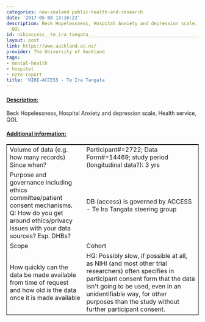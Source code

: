 ```yaml
---
categories: new-zealand public-health-and-research
date: '2017-05-08 13:16:22'
description: Beck Hopelessness, Hospital Anxiety and depression scale,  Health service,
  QOL
id: nihiaccess__te_ira_tangata________________________________________________
layout: post
link: https://www.auckland.ac.nz/
provider: The University of Auckland
tags:
- mental-health
- hospital
- nzte-report
title: 'NIHI-ACCESS - Te Ira Tangata                                                '
---
```



 <h4> <u>Description:</u> </h4>
Beck Hopelessness, Hospital Anxiety and depression scale,  Health service, QOL
 <h4> <u>Additional information:</u> </h4>
 <table style="border: 1px solid">
 <tr> <td width="40%">Volume of data (e.g. how many records)
Since when?</td> <td>Participant#=2722; Data Form#=14469; study period (longitudinal data?): 3 yrs</td> </tr>
 <tr> <td width="40%">Purpose and governance including ethics committee/patient consent mechanisms. Q: How do you get around ethics/privacy issues with your data sources? Esp. DHBs?</td> <td>DB (access) is governed by ACCESS - Te Ira Tangata steering group</td> </tr>
 <tr> <td width="40%">Scope</td> <td>Cohort</td> </tr>
 <tr> <td width="40%">How quickly can the data be made available from time of request and how old is the data once it is made available</td> <td>HG: Possibly slow, if possible at all, as NIHI (and most other trial researchers) often specifies in participant consent form that the data isn't going to be used, even in an unidentifiable way, for other purposes than the study without further participant consent.</td> </tr>
 </table>